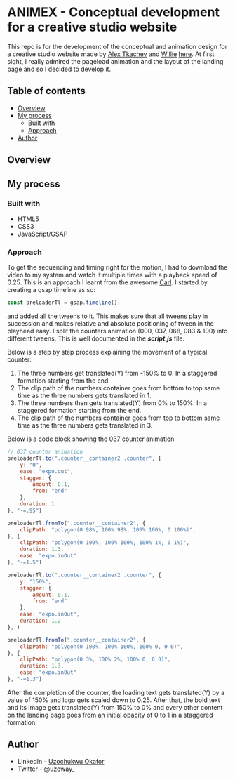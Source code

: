 # ANIMEX - Conceptual development for a creative studio website

This repo is for the development of the conceptual and animation design for a creative studio website made by [Alex Tkachev](https://twitter.com/simply_aalex) and [Willie](https://twitter.com/willie_ui) [here](https://twitter.com/simply_aalex/status/1661385253548687365). At first sight, I really admired the pageload animation and the layout of the landing page and so I decided to develop it.

## Table of contents

- [Overview](#overview)
- [My process](#my-process)
  - [Built with](#built-with)
  - [Approach](#approach)
- [Author](#author)

## Overview

## My process

### Built with

- HTML5
- CSS3
- JavaScript/GSAP

### Approach

To get the sequencing and timing right for the motion, I had to download the video to my system and watch it multiple times with a playback speed of 0.25. This is an approach I learnt from the awesome [Carl](https://twitter.com/snorklTV).
I started by creating a gsap timeline as so:
```js
const preloaderTl = gsap.timeline();

```
and added all the tweens to it. This makes sure that all tweens play in succession and makes relative and absolute positioning of tween in the playhead easy.
I split the counters animation (000, 037, 068, 083 & 100) into different tweens. This is well documented in the ***script.js*** file.

Below is a step by step process explaining the movement of a typical counter:
 
1. The three numbers get translated(Y) from -150% to 0. In a staggered formation starting from the end.
2. The clip path of the numbers container goes from bottom to top same time as the three numbers gets translated in 1.
3. The three numbers then gets translated(Y) from 0% to 150%. In a staggered formation starting from the end.
4. The clip path of the numbers container goes from top to bottom same time as the three numbers gets translated in 3.

Below is a code block showing the 037 counter animation
```js
// 037 counter animation
preloaderTl.to(".counter__container2 .counter", { 
    y: "0", 
    ease: "expo.out", 
    stagger: {
        amount: 0.1,
        from: "end"
    },
    duration: 1 
}, "-=.95")

preloaderTl.fromTo(".counter__container2", { 
    clipPath: "polygon(0 98%, 100% 98%, 100% 100%, 0 100%)", 
}, {
    clipPath: "polygon(0 100%, 100% 100%, 100% 1%, 0 1%)",
    duration: 1.3,
    ease: "expo.inOut"
}, "-=1.5")

preloaderTl.to(".counter__container2 .counter", { 
    y: "150%", 
    stagger: {
        amount: 0.1,
        from: "end"
    }, 
    ease: "expo.inOut", 
    duration: 1.2
}, )

preloaderTl.fromTo(".counter__container2", { 
    clipPath: "polygon(0 100%, 100% 100%, 100% 0, 0 0)", 
}, {
    clipPath: "polygon(0 3%, 100% 2%, 100% 0, 0 0)",
    duration: 1.3,
    ease: "expo.inOut"
}, "-=1.3")

```

After the completion of the counter, the loading text gets translated(Y) by a value of 150% and logo gets scaled down to 0.25. After that, the bold text and its image gets translated(Y) from 150% to 0% and every other content on the landing page goes from an initial opacity of 0 to 1 in a staggered formation.

## Author

- LinkedIn - [Uzochukwu Okafor](https://www.linkedin.com/in/uzochukwuokafor/)
- Twitter - [@uzoway_](https://twitter.com/Uzoway_)
